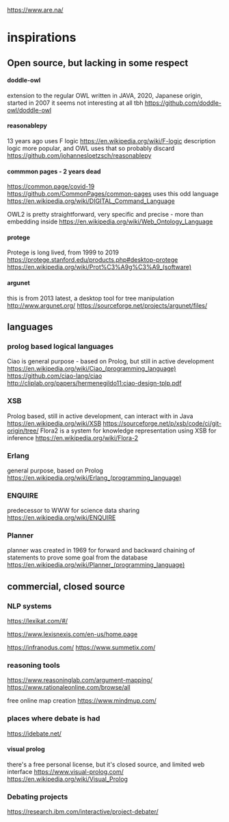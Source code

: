 https://www.are.na/


# inspirations
## Open source, but lacking in some respect
#### doddle-owl 
extension to the regular OWL
written in JAVA, 2020, Japanese origin, started in 2007 it seems
not interesting at all tbh
https://github.com/doddle-owl/doddle-owl

#### reasonablepy
13 years ago
uses F logic
https://en.wikipedia.org/wiki/F-logic
description logic more popular, and OWL uses that
so probably discard
https://github.com/johannesloetzsch/reasonablepy

#### commmon pages - 2 years dead
https://common.page/covid-19
https://github.com/CommonPages/common-pages
uses this odd language
https://en.wikipedia.org/wiki/DIGITAL_Command_Language

OWL2 is pretty straightforward, very specific and precise - more than embedding inside
https://en.wikipedia.org/wiki/Web_Ontology_Language

#### protege
Protege is long lived, from 1999 to 2019
https://protege.stanford.edu/products.php#desktop-protege
https://en.wikipedia.org/wiki/Prot%C3%A9g%C3%A9_(software)

#### argunet
this is from 2013 latest, a desktop tool for tree manipulation
http://www.argunet.org/
https://sourceforge.net/projects/argunet/files/

## languages
### prolog based logical languages
Ciao is general purpose - based on Prolog, but still in active development
https://en.wikipedia.org/wiki/Ciao_(programming_language)
https://github.com/ciao-lang/ciao
http://cliplab.org/papers/hermenegildo11:ciao-design-tplp.pdf

### XSB 
Prolog based, still in active development, can interact with in Java
https://en.wikipedia.org/wiki/XSB
https://sourceforge.net/p/xsb/code/ci/git-origin/tree/
Flora2 is a system for knowledge representation using XSB for inference
https://en.wikipedia.org/wiki/Flora-2

### Erlang
general purpose, based on Prolog
https://en.wikipedia.org/wiki/Erlang_(programming_language)

### ENQUIRE
predecessor to WWW for science data sharing
https://en.wikipedia.org/wiki/ENQUIRE

### Planner
planner was created in 1969 for forward and backward chaining of statements to prove some goal from the database
https://en.wikipedia.org/wiki/Planner_(programming_language)

## commercial, closed source 
### NLP systems
https://lexikat.com/#/

https://www.lexisnexis.com/en-us/home.page

https://infranodus.com/
https://www.summetix.com/

### reasoning tools
https://www.reasoninglab.com/argument-mapping/
https://www.rationaleonline.com/browse/all

free online map creation
https://www.mindmup.com/

### places where debate is had
https://idebate.net/

#### visual prolog
there's a free personal license, but it's closed source, and limited web interface
https://www.visual-prolog.com/
https://en.wikipedia.org/wiki/Visual_Prolog

### Debating projects
https://research.ibm.com/interactive/project-debater/
